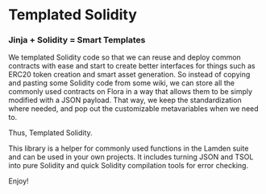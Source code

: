 # Templated Solidity
### Jinja + Solidity = Smart Templates

We templated Solidity code so that we can reuse and deploy common contracts with ease and start to create better interfaces for things such as ERC20 token creation and smart asset generation. So instead of copying and pasting some Solidity code from some wiki, we can store all the commonly used contracts on Flora in a way that allows them to be simply modified with a JSON payload. That way, we keep the standardization where needed, and pop out the customizable metavariables when we need to.

Thus, Templated Solidity.

This library is a helper for commonly used functions in the Lamden suite and can be used in your own projects. It includes turning JSON and TSOL into pure Solidity and quick Solidity compilation tools for error checking.

Enjoy!
